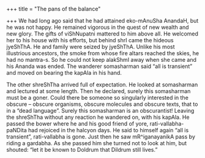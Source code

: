 +++
title = "The pans of the balance"

+++
We had long ago said that he had attained eko-mAnuSha AnandaH, but he
was not happy. He remained vigorous in the quest of new wealth and new
glory. The gifts of viShNupatni mattered to him above all. He welcomed
her to his house with his efforts, but behind shrI came the hideous
jyeShThA. He and family were seized by jyeShThA. Unlike his most
illustrious ancestors, the smoke from whose fire altars reached the
skies, he had no mantra-s. So he could not keep alakShmI away when she
came and his Ananda was ended. The wanderer somasharman said “all is
transient” and moved on bearing the kapAla in his hand.

The other shreShTha arrived full of expectation. He looked at
somasharman and lectured at some length. Then he declared, surely this
somasharman must be a goner. Could there be someone so singularly
interested in the obscure – obscure organisms, obscure molecules and
obscure texts, that to in a “dead language”. Surely this somasharman is
an obscurantist\! Leaving the shreShTha without any reaction he wandered
on, with his kapAla. He passed the bower where he and his good friend of
yore, rati-vallabha-paNDita had rejoiced in the halcyon days. He said to
himself again “all is transient”, rati-vallabha is gone. Just then he
saw mR^iganayanikA pass by riding a gardabha. As she passed him she
turned not to look at him, but shouted: “let it be known to Doldrum that
Dildrum still lives.”
